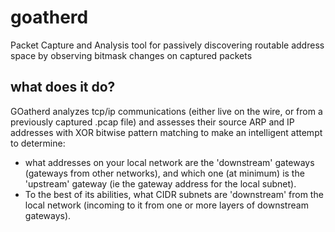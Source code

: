 # goatherd
Packet Capture and Analysis tool for passively discovering routable address space by observing bitmask changes on captured packets

## what does it do?

GOatherd analyzes tcp/ip communications (either live on the wire, or from a previously captured .pcap file) and assesses their source ARP and IP addresses with XOR bitwise pattern matching to make an intelligent attempt to determine:
* what addresses on your local network are the 'downstream' gateways (gateways from other networks), and which one (at minimum) is the 'upstream' gateway (ie the gateway address for the local subnet).
* To the best of its abilities, what CIDR subnets are 'downstream' from the local network (incoming to it from one or more layers of downstream gateways). 
